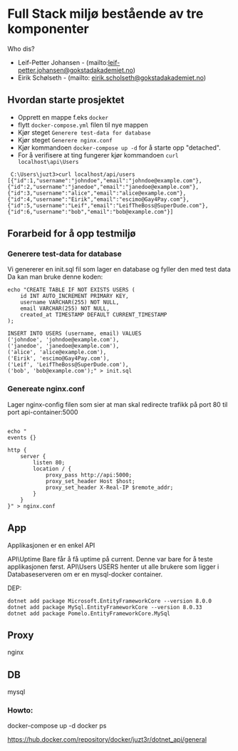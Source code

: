 # Full Stack miljø bestående av tre komponenter
Who dis? 
* Leif-Petter Johansen - (mailto:leif-petter.johansen@gokstadakademiet.no)
* Eirik Schølseth - (mailto: eirik.scholseth@gokstadakademiet.no)



## Hvordan starte prosjektet 
* Opprett en mappe f.eks ```docker```
* flytt ```docker-compose.yml``` filen til nye mappen
* Kjør steget ```Generere test-data for database```
* Kjør steget ```Generere nginx.conf```
* Kjør kommandoen ``` docker-compose up -d ``` for å starte opp "detached". 
* For å verifisere at ting fungerer kjør kommandoen ```curl localhost\api\Users```

``` Eksempel output
 C:\Users\juzt3>curl localhost/api/users
[{"id":1,"username":"johndoe","email":"johndoe@example.com"},{"id":2,"username":"janedoe","email":"janedoe@example.com"},{"id":3,"username":"alice","email":"alice@example.com"},{"id":4,"username":"Eirik","email":"escimo@Gay4Pay.com"},{"id":5,"username":"Leif","email":"LeifTheBoss@SuperDude.com"},{"id":6,"username":"bob","email":"bob@example.com"}]
``` 
## Forarbeid for å opp testmiljø


### Generere test-data for database
Vi genererer en init.sql fil som lager en database og fyller den med test data
Da kan man bruke denne koden: 
``` 
echo "CREATE TABLE IF NOT EXISTS USERS (
    id INT AUTO_INCREMENT PRIMARY KEY,
    username VARCHAR(255) NOT NULL,
    email VARCHAR(255) NOT NULL,
    created_at TIMESTAMP DEFAULT CURRENT_TIMESTAMP
);

INSERT INTO USERS (username, email) VALUES
('johndoe', 'johndoe@example.com'),
('janedoe', 'janedoe@example.com'),
('alice', 'alice@example.com'),
('Eirik', 'escimo@Gay4Pay.com'),
('Leif', 'LeifTheBoss@SuperDude.com'),
('bob', 'bob@example.com');" > init.sql

```

### Genereate nginx.conf
Lager nginx-config filen som sier at man skal redirecte trafikk på port 80 til port api-container:5000
```

echo "
events {}

http {
    server {
        listen 80;
        location / {
            proxy_pass http://api:5000;
            proxy_set_header Host $host;
            proxy_set_header X-Real-IP $remote_addr;
        }
    }
}" > nginx.conf
```



## App
Applikasjonen er en enkel API

API\Uptime
Bare får å få uptime på current. Denne var bare for å teste applikasjonen først.
API\Users
USERS henter ut alle brukere som ligger i Databaseserveren om er en mysql-docker container.

DEP:
``` 
dotnet add package Microsoft.EntityFrameworkCore --version 8.0.0
dotnet add package MySql.EntityFrameworkCore --version 8.0.33
dotnet add package Pomelo.EntityFrameworkCore.MySql

``` 


## Proxy
nginx

## DB
mysql


### Howto:
 docker-compose up -d
 docker ps



 https://hub.docker.com/repository/docker/juzt3r/dotnet_api/general






